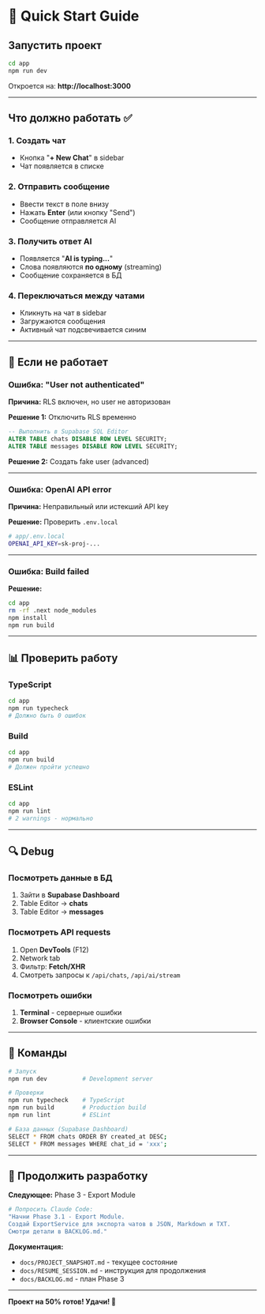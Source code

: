 # 🚀 Quick Start Guide

## Запустить проект

```bash
cd app
npm run dev
```

Откроется на: **http://localhost:3000**

---

## Что должно работать ✅

### 1. Создать чат
- Кнопка "**+ New Chat**" в sidebar
- Чат появляется в списке

### 2. Отправить сообщение
- Ввести текст в поле внизу
- Нажать **Enter** (или кнопку "Send")
- Сообщение отправляется AI

### 3. Получить ответ AI
- Появляется "**AI is typing...**"
- Слова появляются **по одному** (streaming)
- Сообщение сохраняется в БД

### 4. Переключаться между чатами
- Кликнуть на чат в sidebar
- Загружаются сообщения
- Активный чат подсвечивается синим

---

## 🐛 Если не работает

### Ошибка: "User not authenticated"
**Причина:** RLS включен, но user не авторизован

**Решение 1:** Отключить RLS временно
```sql
-- Выполнить в Supabase SQL Editor
ALTER TABLE chats DISABLE ROW LEVEL SECURITY;
ALTER TABLE messages DISABLE ROW LEVEL SECURITY;
```

**Решение 2:** Создать fake user (advanced)

---

### Ошибка: OpenAI API error
**Причина:** Неправильный или истекший API key

**Решение:** Проверить `.env.local`
```bash
# app/.env.local
OPENAI_API_KEY=sk-proj-...
```

---

### Ошибка: Build failed
**Решение:**
```bash
cd app
rm -rf .next node_modules
npm install
npm run build
```

---

## 📊 Проверить работу

### TypeScript
```bash
cd app
npm run typecheck
# Должно быть 0 ошибок
```

### Build
```bash
cd app
npm run build
# Должен пройти успешно
```

### ESLint
```bash
cd app
npm run lint
# 2 warnings - нормально
```

---

## 🔍 Debug

### Посмотреть данные в БД
1. Зайти в **Supabase Dashboard**
2. Table Editor → **chats**
3. Table Editor → **messages**

### Посмотреть API requests
1. Open **DevTools** (F12)
2. Network tab
3. Фильтр: **Fetch/XHR**
4. Смотреть запросы к `/api/chats`, `/api/ai/stream`

### Посмотреть ошибки
1. **Terminal** - серверные ошибки
2. **Browser Console** - клиентские ошибки

---

## 📝 Команды

```bash
# Запуск
npm run dev          # Development server

# Проверки
npm run typecheck    # TypeScript
npm run build        # Production build
npm run lint         # ESLint

# База данных (Supabase Dashboard)
SELECT * FROM chats ORDER BY created_at DESC;
SELECT * FROM messages WHERE chat_id = 'xxx';
```

---

## 🎯 Продолжить разработку

**Следующее:** Phase 3 - Export Module

```bash
# Попросить Claude Code:
"Начни Phase 3.1 - Export Module.
Создай ExportService для экспорта чатов в JSON, Markdown и TXT.
Смотри детали в BACKLOG.md."
```

**Документация:**
- `docs/PROJECT_SNAPSHOT.md` - текущее состояние
- `docs/RESUME_SESSION.md` - инструкция для продолжения
- `docs/BACKLOG.md` - план Phase 3

---

**Проект на 50% готов! Удачи! 🚀**
